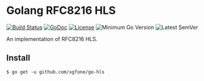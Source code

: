 # Golang RFC8216 HLS

[![Build Status](https://github.com/xgfone/go-hls/actions/workflows/go.yml/badge.svg)](https://github.com/xgfone/go-hls/actions/workflows/go.yml)
[![GoDoc](https://pkg.go.dev/badge/github.com/xgfone/go-hls)](https://pkg.go.dev/github.com/xgfone/go-hls)
[![License](https://img.shields.io/badge/License-Apache%202.0-blue.svg?style=flat-square)](https://raw.githubusercontent.com/xgfone/go-hls/master/LICENSE)
![Minimum Go Version](https://img.shields.io/github/go-mod/go-version/xgfone/go-hls?label=Go%2B)
![Latest SemVer](https://img.shields.io/github/v/tag/xgfone/go-hls?sort=semver)

An implementation of RFC8216 HLS.

## Install

```shell
$ go get -u github.com/xgfone/go-hls
```

